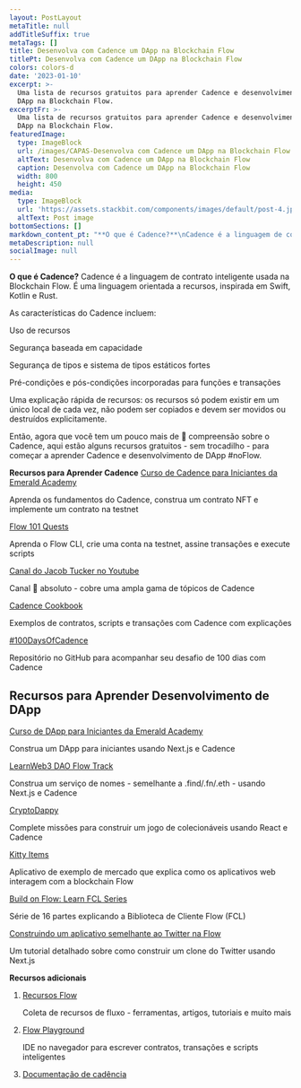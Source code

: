 ```yaml
---
layout: PostLayout
metaTitle: null
addTitleSuffix: true
metaTags: []
title: Desenvolva com Cadence um DApp na Blockchain Flow
titlePt: Desenvolva com Cadence um DApp na Blockchain Flow
colors: colors-d
date: '2023-01-10'
excerpt: >-
  Uma lista de recursos gratuitos para aprender Cadence e desenvolvimento de
  DApp na Blockchain Flow.
excerptFr: >-
  Uma lista de recursos gratuitos para aprender Cadence e desenvolvimento de
  DApp na Blockchain Flow.
featuredImage:
  type: ImageBlock
  url: /images/CAPAS-Desenvolva com Cadence um DApp na Blockchain Flow.png
  altText: Desenvolva com Cadence um DApp na Blockchain Flow
  caption: Desenvolva com Cadence um DApp na Blockchain Flow
  width: 800
  height: 450
media:
  type: ImageBlock
  url: 'https://assets.stackbit.com/components/images/default/post-4.jpeg'
  altText: Post image
bottomSections: []
markdown_content_pt: "**O que é Cadence?**\nCadence é a linguagem de contrato inteligente usada na Blockchain Flow. É uma linguagem orientada a recursos, inspirada em Swift, Kotlin e Rust.\n\nAs características do Cadence incluem:\n\nUso de recursos\n\nSegurança baseada em capacidade\n\nSegurança de tipos e sistema de tipos estáticos fortes\n\nPré-condições e pós-condições incorporadas para funções e transações\n\nUma explicação rápida de recursos: os recursos só podem existir em um único local de cada vez, não podem ser copiados e devem ser movidos ou destruídos explicitamente.\n\nEntão, agora que você tem um pouco mais de \U0001F90F compreensão sobre o Cadence, aqui estão alguns recursos gratuitos - sem trocadilho - para começar a aprender Cadence e desenvolvimento de DApp #noFlow.\n\n**Recursos para Aprender Cadence**\n[Curso de Cadence para Iniciantes da Emerald Academy](https://github.com/emerald-dao/beginner-cadence-course)\n\nAprenda os fundamentos do Cadence, construa um contrato NFT e implemente um contrato na testnet\n\n[Flow 101 Quests](https://github.com/onflow/flow-101-quest)\n\nAprenda o Flow CLI, crie uma conta na testnet, assine transações e execute scripts\n\n[Canal do Jacob Tucker no Youtube](https://www.youtube.com/@jacobtucker8438)\n\nCanal \U0001F48E absoluto - cobre uma ampla gama de tópicos de Cadence\n\n[Cadence Cookbook](https://cookbook.onflow.org/)\n\nExemplos de contratos, scripts e transações com Cadence com explicações\n\n[#100DaysOfCadence](https://github.com/AmethystCodes/100-days-of-cadence)\n\nRepositório no GitHub para acompanhar seu desafio de 100 dias com Cadence\n\n## **Recursos para Aprender Desenvolvimento de DApp**\n\n\n[Curso de DApp para Iniciantes da Emerald Academy](https://github.com/emerald-dao/beginner-dapp-course/fork)\n\nConstrua um DApp para iniciantes usando Next.js e Cadence\n\n[LearnWeb3 DAO Flow Track](https://learnweb3.io/courses/18f86037-e600-4933-aa8e-375f26055d53/lessons)\n\nConstrua um serviço de nomes - semelhante a .find/.fn/.eth - usando Next.js e Cadence\n\n[CryptoDappy](https://www.cryptodappy.com/)\n\nComplete missões para construir um jogo de colecionáveis usando React e Cadence\n\n[Kitty Items](https://developers.flow.com/learn/kitty-items/index)\n\nAplicativo de exemplo de mercado que explica como os aplicativos web interagem com a blockchain Flow\n\n[Build on Flow: Learn FCL Series](https://dev.to/onflow/build-on-flow-learn-fcl-introduction-51bp)\n\nSérie de 16 partes explicando a Biblioteca de Cliente Flow (FCL)\n\n[Construindo um aplicativo semelhante ao Twitter na Flow](https://hackmd.io/@andrea-muttoni/web3-twitter)\n\nUm tutorial detalhado sobre como construir um clone do Twitter usando Next.js\n\n**Recursos adicionais**\n\n1.  [Recursos Flow](https://github.com/ph0ph0/Get-The-Flow-Down)\n\n    Coleta de recursos de fluxo - ferramentas, artigos, tutoriais e muito mais\n\n2.  [Flow Playground](https://play.flow.com/)\n\n    IDE no navegador para escrever contratos, transações e scripts inteligentes\n\n3.  [Documentação de cadência](https://developers.flow.com/cadence/language)\n\n"
metaDescription: null
socialImage: null
---
```

**O que é Cadence?**
Cadence é a linguagem de contrato inteligente usada na Blockchain Flow. É uma linguagem orientada a recursos, inspirada em Swift, Kotlin e Rust.

As características do Cadence incluem:

Uso de recursos

Segurança baseada em capacidade

Segurança de tipos e sistema de tipos estáticos fortes

Pré-condições e pós-condições incorporadas para funções e transações

Uma explicação rápida de recursos: os recursos só podem existir em um único local de cada vez, não podem ser copiados e devem ser movidos ou destruídos explicitamente.

Então, agora que você tem um pouco mais de 🤏 compreensão sobre o Cadence, aqui estão alguns recursos gratuitos - sem trocadilho - para começar a aprender Cadence e desenvolvimento de DApp #noFlow.

**Recursos para Aprender Cadence**
[Curso de Cadence para Iniciantes da Emerald Academy](https://github.com/emerald-dao/beginner-cadence-course)

Aprenda os fundamentos do Cadence, construa um contrato NFT e implemente um contrato na testnet

[Flow 101 Quests](https://github.com/onflow/flow-101-quest)

Aprenda o Flow CLI, crie uma conta na testnet, assine transações e execute scripts

[Canal do Jacob Tucker no Youtube](https://www.youtube.com/@jacobtucker8438)

Canal 💎 absoluto - cobre uma ampla gama de tópicos de Cadence

[Cadence Cookbook](https://cookbook.onflow.org/)

Exemplos de contratos, scripts e transações com Cadence com explicações

[#100DaysOfCadence](https://github.com/AmethystCodes/100-days-of-cadence)

Repositório no GitHub para acompanhar seu desafio de 100 dias com Cadence

## **Recursos para Aprender Desenvolvimento de DApp**

[Curso de DApp para Iniciantes da Emerald Academy](https://github.com/emerald-dao/beginner-dapp-course/fork)

Construa um DApp para iniciantes usando Next.js e Cadence

[LearnWeb3 DAO Flow Track](https://learnweb3.io/courses/18f86037-e600-4933-aa8e-375f26055d53/lessons)

Construa um serviço de nomes - semelhante a .find/.fn/.eth - usando Next.js e Cadence

[CryptoDappy](https://www.cryptodappy.com/)

Complete missões para construir um jogo de colecionáveis usando React e Cadence

[Kitty Items](https://developers.flow.com/learn/kitty-items/index)

Aplicativo de exemplo de mercado que explica como os aplicativos web interagem com a blockchain Flow

[Build on Flow: Learn FCL Series](https://dev.to/onflow/build-on-flow-learn-fcl-introduction-51bp)

Série de 16 partes explicando a Biblioteca de Cliente Flow (FCL)

[Construindo um aplicativo semelhante ao Twitter na Flow](https://hackmd.io/@andrea-muttoni/web3-twitter)

Um tutorial detalhado sobre como construir um clone do Twitter usando Next.js

**Recursos adicionais**

1.  [Recursos Flow](https://github.com/ph0ph0/Get-The-Flow-Down)

    Coleta de recursos de fluxo - ferramentas, artigos, tutoriais e muito mais

2.  [Flow Playground](https://play.flow.com/)

    IDE no navegador para escrever contratos, transações e scripts inteligentes

3.  [Documentação de cadência](https://developers.flow.com/cadence/language)
